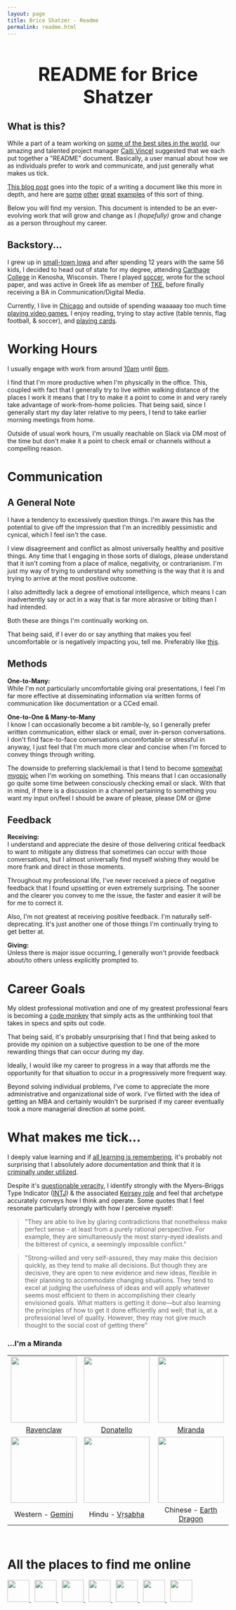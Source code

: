 ```yaml
---
layout: page
title: Brice Shatzer - Readme
permalink: readme.html
---
```


<h1 style="text-align: center;font-size:3em">README for Brice Shatzer</h1>


## What is this? 

While a part of a team working on [some of the best sites in the world](http://thefmg.com/our-brands), our amazing and talented project manager [Caiti Vincel](https://www.linkedin.com/in/caitistout/) suggested that we each put together a "README" document. Basically, a user manual about how we as individuals prefer to work and communicate, and just generally what makes us tick.

[This blog post](https://soapboxhq.com/blog/modern-manager-community/how-to-set-expectations-with-your-team) goes into the topic of a writing a document like this more in depth, and here are [some](https://docs.google.com/presentation/d/1df5MALZKZU6lOeIXUiO-h6ReFM3KuIpnapSE97IZnX4/) [other](https://docs.google.com/document/d/1sx5ssYb_xMrmwPpyjD5xP7RvQ7cHweDYlRGn2SXztKw/) [great](https://docs.google.com/presentation/d/1LGL7fh5zWx8XqHRBra51LcMIHCUluqrdXZ_-XBTXqlg) [examples](http://randsinrepose.com/archives/how-to-rands/) of this sort of thing. 

Below you will find my version. This document is intended to be an ever-evolving work that will grow and change as I *(hopefully)* grow and change as a person throughout my career. 


## Backstory... 
I grew up in [small-town Iowa](https://en.wikipedia.org/wiki/Hudson,_Iowa) and after spending 12 years with the same 56 kids, I decided to head out of state for my degree, attending [Carthage College](https://www.carthage.edu/about/) in Kenosha, Wisconsin. There I played [soccer](https://athletics.carthage.edu/sports/mens-soccer), wrote for the school paper, and was active in Greek life as member of [TKE](https://www.tke.org/about), before finally receiving a BA in Communication/Digital Media. 

Currently, I live in [Chicago](https://www.google.com/maps/place/One+Superior+Place,+Chicago,+IL+60654/@41.8956616,-87.6290783,3a,75y,164.3h,91.94t/data=!3m6!1e1!3m4!1sOJXJXoPw-l7MJIoRUf29zQ!2e0!7i16384!8i8192!4m7!3m6!1s0x880fd34d532a9eb1:0xa5516f17b08621ce!8m2!3d41.8951727!4d-87.6288941!14m1!1BCgIgARICCAI) and outside of spending waaaaay too much time [playing video games](https://steamcommunity.com/id/briceshatzer/), I enjoy reading, trying to stay active (table tennis, flag football, & soccer), and [playing cards](https://en.wikipedia.org/wiki/Magic:_The_Gathering). 

# Working Hours  

I usually engage with work from around [10am](https://tinyurl.com/ybejrns7) until [6pm](https://tinyurl.com/y76bync5).  

I find that I'm more productive when I'm physically in the office. This, coupled with fact that I generally try to live within walking distance of the places I work it means that I try to make it a point to come in and very rarely take advantage of work-from-home policies. That being said, since I generally start my day later relative to my peers, I tend to take earlier morning meetings from home.  

Outside of usual work hours, I'm usually reachable on Slack via DM most of the time but don't make it a point to check email or channels without a compelling reason.


# Communication

## A General Note

I have a tendency to excessively question things. I'm aware this has the potential to give off the impression that I'm an incredibly pessimistic and cynical, which I feel isn't the case. 

I view disagreement and conflict as almost universally healthy and positive things. Any time that I engaging in those sorts of dialogs, please understand that it isn't coming from a place of malice, negativity, or contrarianism. I'm just my way of trying to understand why something is the way that it is and trying to arrive at the most positive outcome.

I also admittedly lack a degree of emotional intelligence, which means I can inadvertently say or act in a way that is far more abrasive or biting than I had intended. 

Both these are things I'm continually working on. 

That being said, if I ever do or say anything that makes you feel uncomfortable or is negatively impacting you, tell me. Preferably like [this](#feedback).

## Methods  

**One-to-Many:**  
While I'm not particularly uncomfortable giving oral presentations, I feel I'm far more effective at disseminating information via written forms of communication like documentation or a CCed email.  


**One-to-One & Many-to-Many**  
I know I can occasionally become a bit ramble-ly, so I generally prefer written communication, either slack or email, over in-person conversations. I don't find face-to-face conversations uncomfortable or stressful in anyway, I just feel that I'm much more clear and concise when I'm forced to convey things through writing. 

The downside to preferring slack/email is that I tend to become [somewhat myopic](https://www.additudemag.com/understanding-adhd-hyperfocus/) when I'm working on something. This means that I can occasionally go quite some time between consciously checking email or slack. With that in mind, if there is a discussion in a channel pertaining to something you want my input on/feel I should be aware of please, please DM or @me


## Feedback 

**Receiving:**  
I understand and appreciate the desire of those delivering critical feedback to want to mitigate any distress that sometimes can occur with those conversations, but I almost universally find myself wishing they would be more frank and direct in those moments.  

Throughout my professional life, I've never received a piece of negative feedback that I found upsetting or even extremely surprising.  The sooner and the clearer you convey to me the issue, the faster and easier it will be for me to correct it.

Also, I'm not greatest at receiving positive feedback. I'm naturally self-deprecating. It's just another one of those things I'm continually trying to get better at. 

**Giving:**  
Unless there is major issue occurring, I generally won't provide feedback about/to others unless explicitly prompted to. 



# Career Goals 
My oldest professional motivation and one of my greatest professional fears is becoming a [code monkey](https://en.wikipedia.org/wiki/Code_monkey) that simply acts as the unthinking tool that takes in specs and spits out code. 

That being said, it's probably unsurprising that I find that being asked to provide my opinion on a subjective question to be one of the more rewarding things that can occur during my day. 

Ideally, I would like my career to progress in a way that affords me the opportunity for that situation to occur in a progressively more frequent way. 

Beyond solving individual problems, I've come to appreciate the more administrative and organizational side of work. I've flirted with the idea of getting an MBA and certainly wouldn't be surprised if my career eventually took a more managerial direction at some point. 



# What makes me tick...

I deeply value learning and if [all learning is remembering](https://philosophy.stackexchange.com/questions/45599/origin-of-proverb-all-learning-is-remembering), it's probably not surprising that I absolutely adore documentation and think that it is [criminally under utilized](https://twitter.com/patio11/status/1014748989806145536).  

Despite it's [questionable veracity](https://youtu.be/_NQqSnkI32A), I identify strongly with the Myers–Briggs Type Indicator ([INTJ](https://www.16personalities.com/intj-personality)) & the associated [Keirsey role](https://en.wikipedia.org/wiki/Mastermind_(role_variant)) and feel that archetype accurately conveys how I think and operate. Some quotes that I feel resonate particularly strongly with how I perceive myself:  

>"They are able to live by glaring contradictions that nonetheless make perfect sense – at least from a purely rational perspective. For example, they are simultaneously the most starry-eyed idealists and the bitterest of cynics, a seemingly impossible conflict."

>"Strong-willed and very self-assured, they may make this decision quickly, as they tend to make all decisions. But though they are decisive, they are open to new evidence and new ideas, flexible in their planning to accommodate changing situations. They tend to excel at judging the usefulness of ideas and will apply whatever seems most efficient to them in accomplishing their clearly envisioned goals. What matters is getting it done—but also learning the principles of how to get it done efficiently and well; that is, at a professional level of quality. However, they may not give much thought to the social cost of getting there"



### ...I'm a Miranda


<table border="0" align="center">
    <tbody align="center">
    <tr>
        <td align="center">
            <a href="https://www.wizardingworld.com/news/discover-your-hogwarts-house-on-wizarding-world" target="_blank"><img src="https://i.imgur.com/FRjXHAw.png" width="150px" /></a>
        </td>
        <td>
            <a href="https://www.buzzfeed.com/justincarissimo/which-teenage-mutant-ninja-turtles-character-are-you"><img src="https://img.buzzfeed.com/buzzfeed-static/static/2015-12/15/16/enhanced/webdr09/anigif_enhanced-5673-1450213488-30.gif" width="150px" /></a>
        </td>
        <td>
            <a href="https://www.buzzfeed.com/lyapalater/are-you-a-carrie-samantha-charlotte-or-miranda" target="_blank"><img src="https://cdn-images-1.medium.com/max/1600/1*OOJ99p7sHMIMBp3WZZVHEg.jpeg" width="150px"/> </a>
        </td>
    </tr>
    <tr>
        <td>
            <a href="https://www.wizardingworld.com/news/discover-your-hogwarts-house-on-wizarding-world" target="_blank">Ravenclaw</a>
        </td>
        <td>
            <a href="https://www.buzzfeed.com/justincarissimo/which-teenage-mutant-ninja-turtles-character-are-you">Donatello</a>
        </td>
        <td><a href="https://www.buzzfeed.com/lyapalater/are-you-a-carrie-samantha-charlotte-or-miranda" target="_blank">
            Miranda 
        </a>
        </td>
    </tr>
    <tr>
        <td>
            <a href="https://en.wikipedia.org/wiki/Gemini_(astrology)" target="_blank"><img src="https://upload.wikimedia.org/wikipedia/commons/thumb/1/15/Gemini.svg/800px-Gemini.svg.png" width="150px" /></a>
        </td>
        <td>
            <a href="https://en.wikipedia.org/wiki/V%E1%B9%9B%E1%B9%A3abha" target="_blank"><img src='https://i.imgur.com/xGqM1FG.png' width="150px"/></a>
        </td>
        <td>
            <a href="http://astrologyk.com/zodiac/chinese/year/1988" target="_blank">
                <img src="https://upload.wikimedia.org/wikipedia/commons/thumb/b/b2/Dragon.svg/230px-Dragon.svg.png" width="150px" />
            </a>
        </td>
    </tr>
    <tr>
        <td>
            Western - <a href="https://en.wikipedia.org/wiki/Gemini_(astrology)" target="_blank">Gemini</a>
        </td>
        <td>
            Hindu - <a href="https://en.wikipedia.org/wiki/V%E1%B9%9B%E1%B9%A3abha" target="_blank">Vṛṣabha</a> 
        </td>
        <td>
           Chinese - <a href="http://astrologyk.com/zodiac/chinese/year/1988" target="_blank">Earth Dragon</a>
        </td>
    </tr>
    </tbody>
</table>

<br />

# All the places to find me online
<!-- <section style="display: flex; justify-content: space-around"> -->
<section style=""> 
  <a href="http://briceshatzer.com" target="_blank" rel="noopener">
    <img src="https://i.imgur.com/5xb1L4M.png" width="50px" />
  </a>&nbsp;
  <a href="http://www.linkedin.com/pub/brice-shatzer/16/690/b26/" target="_blank" rel="noopener noreferrer">
    <img src="https://simpleicons.org/icons/linkedin.svg" width="50px"/>
  </a>&nbsp;
  <a href="https://twitter.com/_shatzer" target="_blank" rel="noopener noreferrer">
    <img src="https://simpleicons.org/icons/twitter.svg" width="50px" />
  </a>&nbsp;
  <a href="https://github.com/briceshatzer" target="_blank" rel="noopener noreferrer">
    <img src="https://simpleicons.org/icons/github.svg" width="50px" />
  </a>&nbsp;
  <a href="http://stackoverflow.com/users/1608016/brice-shatzer" target="_blank" rel="noopener noreferrer">
    <img src="https://simpleicons.org/icons/stackoverflow.svg" width="50px" />
  </a>&nbsp;
  <a href="http://codepen.io/BriceShatzer/" target="_blank" rel="noopener noreferrer">
    <img src="https://simpleicons.org/icons/codepen.svg" width="50px" />
  </a>&nbsp;
  <a href="http://briceshatzer.com/blog">
<!--        <img src="https://upload.wikimedia.org/wikipedia/commons/thumb/a/a7/Ei-pencil.svg/512px-Ei-pencil.svg.png" width="50px" /> -->
    <img src="https://i.imgur.com/RziGF8U.png" width="50px" />
  </a>
</section>
